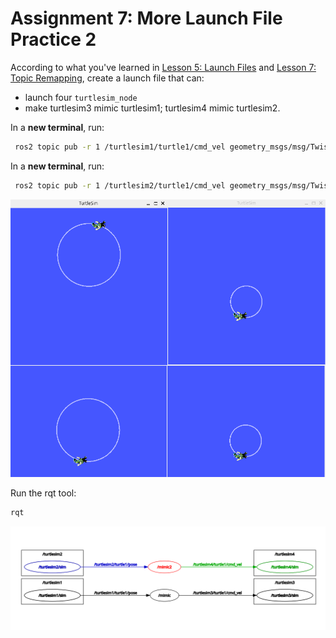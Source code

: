 # Assignment 7: More Launch File Practice 2

According to what you've learned in [Lesson 5: Launch Files](../launch_files.md) and [Lesson 7: Topic Remapping](../topic_remapping.md),  create a launch file that can:
- launch four `turtlesim_node`
- make turtlesim3 mimic turtlesim1; turtlesim4 mimic turtlesim2.

In a **new terminal**, run:
```bash
 ros2 topic pub -r 1 /turtlesim1/turtle1/cmd_vel geometry_msgs/msg/Twist "{linear: {x: 2.0, y: 0.0, z: 0.0}, angular: {x: 0.0, y: 0.0, z: -1.8}}"
```

In a **new terminal**, run:
```bash
 ros2 topic pub -r 1 /turtlesim2/turtle1/cmd_vel geometry_msgs/msg/Twist "{linear: {x: -4.0, y: 0.0, z: 0.0}, angular: {x: 0.0, y: 0.0, z: -1.8}}"
```

![ROS2 Two Turtles Mimicing](../figures/assignments/ros2_hw2_twoturtlemimicing.png)


Run the rqt tool:
```bash
rqt
```
![ROS2 Two Turtles Mimicing_rqt](../figures/assignments/ros2_hw2_twoturtlemimicing_rqt.png)